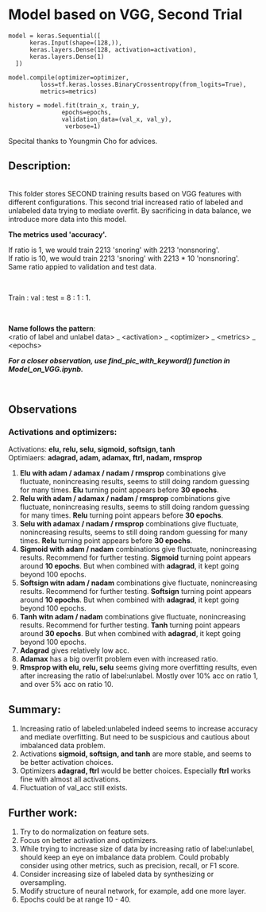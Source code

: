 # Model based on VGG, Second Trial

```python3
model = keras.Sequential([
      keras.Input(shape=(128,)),
      keras.layers.Dense(128, activation=activation),
      keras.layers.Dense(1)
  ])
  
model.compile(optimizer=optimizer,
         loss=tf.keras.losses.BinaryCrossentropy(from_logits=True),
         metrics=metrics)
         
history = model.fit(train_x, train_y,
               epochs=epochs,
               validation_data=(val_x, val_y),
                verbose=1)
```

Specital thanks to Youngmin Cho for advices.

## Description:  
<br>
This folder stores SECOND training results based on VGG features with different configurations.  
This second trial increased ratio of labeled and unlabeled data trying to mediate overfit. By sacrificing in data balance, we introduce more data into this model.  

**The metrics used 'accuracy'.**  

If ratio is 1, we would train 2213 'snoring' with 2213 'nonsnoring'.  
If ratio is 10, we would train 2213 'snoring' with 2213 * 10 'nonsnoring'.  
Same ratio appied to validation and test data.

<br> 

Train : val : test = 8 : 1 : 1.

<br>

__Name follows the pattern__:   
\<ratio of label and unlabel data\> _ \<activation\> _ \<optimizer\> _ \<metrics\> _ \<epochs\>

_**For a closer observation, use find_pic_with_keyword() function in Model_on_VGG.ipynb.**_

<br>

## Observations

### Activations and optimizers:  

Activations: **elu, relu, selu, sigmoid, softsign, tanh**  
Optimiaers: **adagrad, adam, adamax, ftrl, nadam, rmsprop**  

1. **Elu with adam / adamax / nadam / rmsprop** combinations give fluctuate, nonincreasing results, seems to still doing random guessing for many times. **Elu** turning point appears before **30 epochs**.
2. **Relu with adam / adamax / nadam / rmsprop** combinations give fluctuate, nonincreasing results, seems to still doing random guessing for many times. **Relu** turning point appears before **30 epochs**.
3. **Selu with adamax / nadam / rmsprop** combinations give fluctuate, nonincreasing results, seems to still doing random guessing for many times. **Relu** turning point appears before **30 epochs**.
4. **Sigmoid with adam / nadam** combinations give fluctuate, nonincreasing results. Recommend for further testing. **Sigmoid** turning point appears around **10 epochs**. But when combined with **adagrad**, it kept going beyond 100 epochs.
5. **Softsign witn adam / nadam** combinations give fluctuate, nonincreasing results. Recommend for further testing. **Softsign** turning point appears around **10 epochs**. But when combined with **adagrad**, it kept going beyond 100 epochs.
6. **Tanh witn adam / nadam** combinations give fluctuate, nonincreasing results. Recommend for further testing. **Tanh** turning point appears around **30 epochs**. But when combined with **adagrad**, it kept going beyond 100 epochs.
7. **Adagrad** gives relatively low acc.
8. **Adamax** has a big overfit problem even with increased ratio.
8. **Rmsprop with elu, relu, selu** seems giving more overfitting results, even after increasing the ratio of label:unlabel. Mostly over 10% acc on ratio 1, and over 5% acc on ratio 10.


## Summary:
1. Increasing ratio of labeled:unlabeled indeed seems to increase accuracy and mediate overfitting. But need to be suspicious and cautious about imbalanced data problem.
2. Activations **sigmoid, softsign, and tanh** are more stable, and seems to be better activation choices.
3. Optimizers **adagrad, ftrl** would be better choices. Especially **ftrl** works fine with almost all activations.
4. Fluctuation of val_acc still exists.

## Further work:
1. Try to do normalization on feature sets.
2. Focus on better activation and optimizers.
3. While trying to increase size of data by increasing ratio of label:unlabel, should keep an eye on imbalance data problem. Could probably consider using other metrics, such as precision, recall, or F1 score.
4. Consider increasing size of labeled data by synthesizing or oversampling.
5. Modify structure of neural network, for example, add one more layer.
6. Epochs could be at range 10 - 40.




